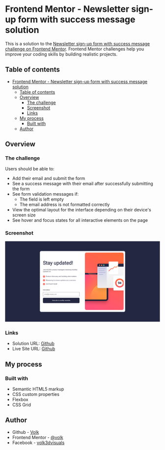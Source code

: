 # Frontend Mentor - Newsletter sign-up form with success message solution

This is a solution to the [Newsletter sign-up form with success message challenge on Frontend Mentor](https://www.frontendmentor.io/challenges/newsletter-signup-form-with-success-message-3FC1AZbNrv). Frontend Mentor challenges help you improve your coding skills by building realistic projects. 

## Table of contents

- [Frontend Mentor - Newsletter sign-up form with success message solution](#frontend-mentor---newsletter-sign-up-form-with-success-message-solution)
  - [Table of contents](#table-of-contents)
  - [Overview](#overview)
    - [The challenge](#the-challenge)
    - [Screenshot](#screenshot)
    - [Links](#links)
  - [My process](#my-process)
    - [Built with](#built-with)
  - [Author](#author)

## Overview

### The challenge

Users should be able to:

- Add their email and submit the form
- See a success message with their email after successfully submitting the form
- See form validation messages if:
  - The field is left empty
  - The email address is not formatted correctly
- View the optimal layout for the interface depending on their device's screen size
- See hover and focus states for all interactive elements on the page

### Screenshot

![](./screenshot.jpg)

### Links

- Solution URL: [Github](https://github.com/volkgames/newsletter.github.io)
- Live Site URL: [Github](https://volkgames.github.io/newsletter.github.io)

## My process

### Built with

- Semantic HTML5 markup
- CSS custom properties
- Flexbox
- CSS Grid

## Author

- Github - [Volk](https://github.com/volkgames)
- Frontend Mentor - [@volk](https://www.frontendmentor.io/profile/volkgames)
- Facebook - [volk3dvisuals](https://www.facebook.com/volk3dvisuals)
